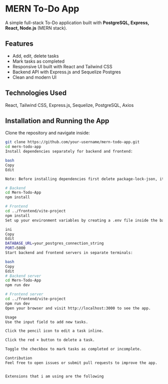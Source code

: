 # MERN To-Do App

A simple full-stack To-Do application built with **PostgreSQL, Express, React, Node.js** (MERN stack).

## Features

- Add, edit, delete tasks
- Mark tasks as completed
- Responsive UI built with React and Tailwind CSS
- Backend API with Express.js and Sequelize Postgres
- Clean and modern UI

## Technologies Used

React, Tailwind CSS, Express.js, Sequelize, PostgreSQL, Axios

## Installation and Running the App

Clone the repository and navigate inside:

```bash
git clone https://github.com/your-username/mern-todo-app.git
cd mern-todo-app
Install dependencies separately for backend and frontend:

bash
Copy
Edit

Note: Before installing dependencies first delete package-lock-json, it will save you alot of time.

# Backend
cd Mern-Todo-App
npm install

# Frontend
cd ../frontend/vite-project
npm install
Set up your environment variables by creating a .env file inside the backend folder. Include your Postgres connection string and port:

ini
Copy
Edit
DATABASE_URL=your_postgres_connection_string
PORT=5000
Start backend and frontend servers in separate terminals:

bash
Copy
Edit
# Backend server
cd Mern-Todo-App
npm run dev

# Frontend server
cd ../frontend/vite-project
npm run dev
Open your browser and visit http://localhost:3000 to see the app.

Usage
Use the input field to add new tasks.

Click the pencil icon to edit a task inline.

Click the red × button to delete a task.

Toggle the checkbox to mark tasks as completed or incomplete.

Contribution
Feel free to open issues or submit pull requests to improve the app.


Extensions that i am using are the following
